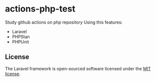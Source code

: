# actions-php-test

Study github actions on php repository
Using this features:

* Laravel
* PHPStan
* PHPUnit

## License

The Laravel framework is open-sourced software licensed under the [MIT license](https://opensource.org/licenses/MIT).
